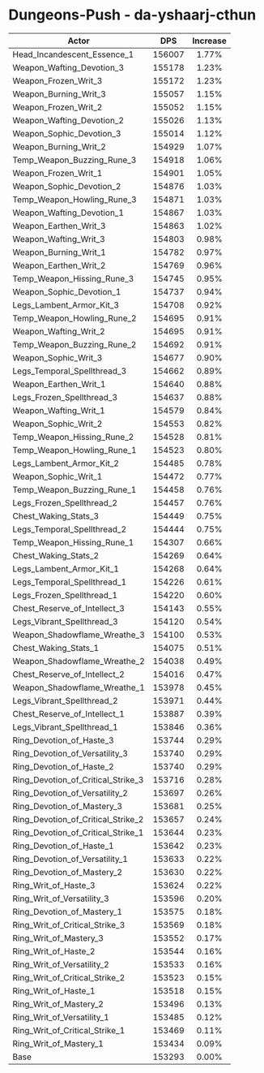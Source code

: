 # Dungeons-Push - da-yshaarj-cthun
| Actor | DPS | Increase |
|---|:---:|:---:|
|Head_Incandescent_Essence_1|156007|1.77%|
|Weapon_Wafting_Devotion_3|155178|1.23%|
|Weapon_Frozen_Writ_3|155172|1.23%|
|Weapon_Burning_Writ_3|155057|1.15%|
|Weapon_Frozen_Writ_2|155052|1.15%|
|Weapon_Wafting_Devotion_2|155026|1.13%|
|Weapon_Sophic_Devotion_3|155014|1.12%|
|Weapon_Burning_Writ_2|154929|1.07%|
|Temp_Weapon_Buzzing_Rune_3|154918|1.06%|
|Weapon_Frozen_Writ_1|154901|1.05%|
|Weapon_Sophic_Devotion_2|154876|1.03%|
|Temp_Weapon_Howling_Rune_3|154871|1.03%|
|Weapon_Wafting_Devotion_1|154867|1.03%|
|Weapon_Earthen_Writ_3|154863|1.02%|
|Weapon_Wafting_Writ_3|154803|0.98%|
|Weapon_Burning_Writ_1|154782|0.97%|
|Weapon_Earthen_Writ_2|154769|0.96%|
|Temp_Weapon_Hissing_Rune_3|154745|0.95%|
|Weapon_Sophic_Devotion_1|154737|0.94%|
|Legs_Lambent_Armor_Kit_3|154708|0.92%|
|Temp_Weapon_Howling_Rune_2|154695|0.91%|
|Weapon_Wafting_Writ_2|154695|0.91%|
|Temp_Weapon_Buzzing_Rune_2|154692|0.91%|
|Weapon_Sophic_Writ_3|154677|0.90%|
|Legs_Temporal_Spellthread_3|154662|0.89%|
|Weapon_Earthen_Writ_1|154640|0.88%|
|Legs_Frozen_Spellthread_3|154637|0.88%|
|Weapon_Wafting_Writ_1|154579|0.84%|
|Weapon_Sophic_Writ_2|154553|0.82%|
|Temp_Weapon_Hissing_Rune_2|154528|0.81%|
|Temp_Weapon_Howling_Rune_1|154523|0.80%|
|Legs_Lambent_Armor_Kit_2|154485|0.78%|
|Weapon_Sophic_Writ_1|154472|0.77%|
|Temp_Weapon_Buzzing_Rune_1|154458|0.76%|
|Legs_Frozen_Spellthread_2|154457|0.76%|
|Chest_Waking_Stats_3|154449|0.75%|
|Legs_Temporal_Spellthread_2|154444|0.75%|
|Temp_Weapon_Hissing_Rune_1|154307|0.66%|
|Chest_Waking_Stats_2|154269|0.64%|
|Legs_Lambent_Armor_Kit_1|154268|0.64%|
|Legs_Temporal_Spellthread_1|154226|0.61%|
|Legs_Frozen_Spellthread_1|154220|0.60%|
|Chest_Reserve_of_Intellect_3|154143|0.55%|
|Legs_Vibrant_Spellthread_3|154120|0.54%|
|Weapon_Shadowflame_Wreathe_3|154100|0.53%|
|Chest_Waking_Stats_1|154075|0.51%|
|Weapon_Shadowflame_Wreathe_2|154038|0.49%|
|Chest_Reserve_of_Intellect_2|154016|0.47%|
|Weapon_Shadowflame_Wreathe_1|153978|0.45%|
|Legs_Vibrant_Spellthread_2|153971|0.44%|
|Chest_Reserve_of_Intellect_1|153887|0.39%|
|Legs_Vibrant_Spellthread_1|153846|0.36%|
|Ring_Devotion_of_Haste_3|153744|0.29%|
|Ring_Devotion_of_Versatility_3|153740|0.29%|
|Ring_Devotion_of_Haste_2|153740|0.29%|
|Ring_Devotion_of_Critical_Strike_3|153716|0.28%|
|Ring_Devotion_of_Versatility_2|153697|0.26%|
|Ring_Devotion_of_Mastery_3|153681|0.25%|
|Ring_Devotion_of_Critical_Strike_2|153657|0.24%|
|Ring_Devotion_of_Critical_Strike_1|153644|0.23%|
|Ring_Devotion_of_Haste_1|153642|0.23%|
|Ring_Devotion_of_Versatility_1|153633|0.22%|
|Ring_Devotion_of_Mastery_2|153630|0.22%|
|Ring_Writ_of_Haste_3|153624|0.22%|
|Ring_Writ_of_Versatility_3|153596|0.20%|
|Ring_Devotion_of_Mastery_1|153575|0.18%|
|Ring_Writ_of_Critical_Strike_3|153569|0.18%|
|Ring_Writ_of_Mastery_3|153552|0.17%|
|Ring_Writ_of_Haste_2|153544|0.16%|
|Ring_Writ_of_Versatility_2|153533|0.16%|
|Ring_Writ_of_Critical_Strike_2|153523|0.15%|
|Ring_Writ_of_Haste_1|153518|0.15%|
|Ring_Writ_of_Mastery_2|153496|0.13%|
|Ring_Writ_of_Versatility_1|153485|0.12%|
|Ring_Writ_of_Critical_Strike_1|153469|0.11%|
|Ring_Writ_of_Mastery_1|153434|0.09%|
|Base|153293|0.00%|
